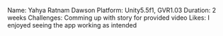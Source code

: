Name: Yahya Ratnam Dawson
Platform: Unity5.5f1, GVR1.03
Duration: 2 weeks
Challenges: Comming up with story for provided video
Likes: I enjoyed seeing the app working as intended
